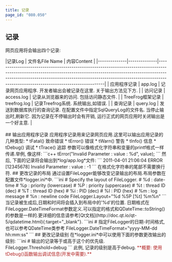 ```yaml
---
title: 记录
page_id: "080.050"
---
```

## 记录
网页应用将会输出四个记录:
<div class="table-div" markdown="1">
|记录Log          | 文件名File Name    | 内容Content                                                                                                                                                                                                                                                                                      |
|--------------|--------------|----------------------------------------------------------------------------------------------------------------------------------------------------------------------------------------------------------------------------------------------------------------------------------------------|
| 应用程序记录      | app.log      | 记录网页应用程序. 开发者输出会被记录在这里. 关于输出方法见下方. |
| 访问记录   | access.log   | 记录从浏览器来的访问. 包括访问静态文件. |
| TreeFrog框架记录 | treefrog.log | 记录Treefrog系统. 系统输出,如错误. |
| 查询记录    | query.log    | 发送到数据库执行的查询记录. 在配置文件中指定SqlQueryLog的文件名. 当停止输出时,刷新它. 因为记录在不停输出时会有开销, 运行正式的网页应用时关闭输出是一个好主意. |
</div><br>
## 输出应用程序记录
应用程序记录用来记录网页应用.这里可以输出应用记录的几种类型:
* tFatal() 致命错误
* tError() 错误
* tWarn() 警告
* tInfo() 信息
* tDebug() 调试
* tTrace() 追踪
参数可以像格式化字符串和变量的printf格式一样传递.举例, 像这样:
```c++
tError("Invalid Parameter : value : %d", value);
```
然后, 下面的记录将会输出到*log/app.log*文件:
```
2011-04-01 21:06:04 ERROR [12345678] Invalid Parameter : value : -1
```
在格式化字符串的尾部不需要换行符.
## 更改记录的布局
通过设置FileLogger能够改变记录输出的布局.布局参数在配置文件*logger.ini*中.
```ini
# Specify the layout of FileLogger.
#  %d : date-time
#  %p : priority (lowercase)
#  %P : priority (uppercase)
#  %t : thread ID (dec)
#  %T : thread ID (hex)
#  %i : PID (dec)
#  %I : PID (hex)
#  %m : log message
#  %n : newline code
FileLogger.Layout="%d %5P [%t] %m%n"
```
当记录被生成后,日期和时间将会插入到布局中的'%d'的位置.
日期格式在FileLogger.DateTimeFormat参数定义.可以指定的格式和QDateTime::toString()的参数是一样的.更详细的信息请参考[Qt文档](http://doc.qt.io/qt-5/qdatetime.html){:target="_blank"}.
```ini
# 指定FileLogger的日期-时间格式, 也可以参考QDateTime类参考
FileLogger.DateTimeFormat="yyyy-MM-dd hh:mm:ss"
```
## 更改记录级别
在*logger.ini*中可以使用下面的参数更改输出的级别:
```ini
# 输出的记录等于或高于这个的优先级.
FileLogger.Threshold=debug
```
此例, 记录的级别是高于debug.
<span style="color: #b22222">**概要: 使用tDebug()函数输出调试信息(开发中需要).** </span>
